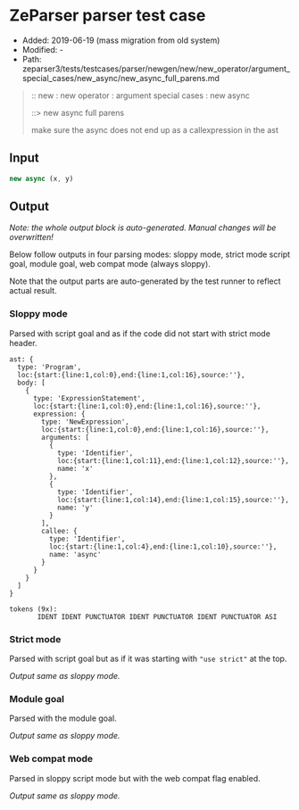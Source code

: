 # ZeParser parser test case

- Added: 2019-06-19 (mass migration from old system)
- Modified: -
- Path: zeparser3/tests/testcases/parser/newgen/new/new_operator/argument_special_cases/new_async/new_async_full_parens.md

> :: new : new operator : argument special cases : new async
>
> ::> new async full parens
>
> make sure the async does not end up as a callexpression in the ast

## Input

`````js
new async (x, y)
`````

## Output

_Note: the whole output block is auto-generated. Manual changes will be overwritten!_

Below follow outputs in four parsing modes: sloppy mode, strict mode script goal, module goal, web compat mode (always sloppy).

Note that the output parts are auto-generated by the test runner to reflect actual result.

### Sloppy mode

Parsed with script goal and as if the code did not start with strict mode header.

`````
ast: {
  type: 'Program',
  loc:{start:{line:1,col:0},end:{line:1,col:16},source:''},
  body: [
    {
      type: 'ExpressionStatement',
      loc:{start:{line:1,col:0},end:{line:1,col:16},source:''},
      expression: {
        type: 'NewExpression',
        loc:{start:{line:1,col:0},end:{line:1,col:16},source:''},
        arguments: [
          {
            type: 'Identifier',
            loc:{start:{line:1,col:11},end:{line:1,col:12},source:''},
            name: 'x'
          },
          {
            type: 'Identifier',
            loc:{start:{line:1,col:14},end:{line:1,col:15},source:''},
            name: 'y'
          }
        ],
        callee: {
          type: 'Identifier',
          loc:{start:{line:1,col:4},end:{line:1,col:10},source:''},
          name: 'async'
        }
      }
    }
  ]
}

tokens (9x):
       IDENT IDENT PUNCTUATOR IDENT PUNCTUATOR IDENT PUNCTUATOR ASI
`````

### Strict mode

Parsed with script goal but as if it was starting with `"use strict"` at the top.

_Output same as sloppy mode._

### Module goal

Parsed with the module goal.

_Output same as sloppy mode._

### Web compat mode

Parsed in sloppy script mode but with the web compat flag enabled.

_Output same as sloppy mode._
